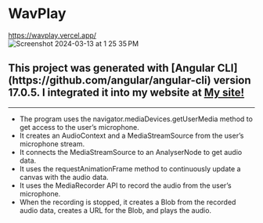 # WavPlay
https://wavplay.vercel.app/
<br/>
![Screenshot 2024-03-13 at 1 25 35 PM](https://github.com/austinhutchen/wavPlay/assets/93489691/47532616-4cc4-454a-9610-7a3dc2085008)

<h2> This project was generated with [Angular CLI](https://github.com/angular/angular-cli) version 17.0.5. I integrated it into my website at <a href="https://austinhutchen.vercel.app/#/Gallery">My site!</a>
 </h2>
<hr/>
<ul>
  <li>
    The program uses the navigator.mediaDevices.getUserMedia method to get access to the user’s microphone.
  </li>
<li>
It creates an AudioContext and a MediaStreamSource from the user’s microphone stream.  
</li>
<li>
  It connects the MediaStreamSource to an AnalyserNode to get audio data.
</li>
<li>
  It uses the requestAnimationFrame method to continuously update a canvas with the audio data.
</li>
<li>
  It uses the MediaRecorder API to record the audio from the user’s microphone.
</li>
<li>
  When the recording is stopped, it creates a Blob from the recorded audio data, creates a URL for the Blob, and plays the audio.
</li>
</ul>
